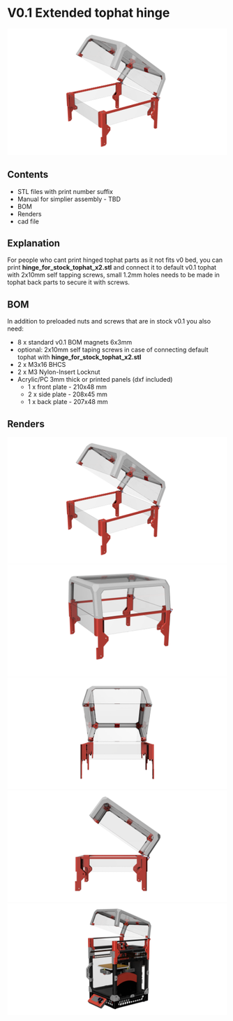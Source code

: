# V0.1 Extended tophat hinge

![Image of V0.1 extended tophat hinge](images/tophat_render.png)

## Contents

* STL files with print number suffix
* Manual for simplier assembly - TBD
* BOM
* Renders
* cad file

## Explanation
For people who cant print hinged tophat parts as it not fits v0 bed, you can print **hinge_for_stock_tophat_x2.stl** and connect it to default v0.1 tophat with 2x10mm self tapping screws, small 1.2mm holes needs to be made in tophat back parts to secure it with screws.

## BOM
In addition to preloaded nuts and screws that are in stock v0.1 you also need:
* 8 x standard v0.1 BOM magnets 6x3mm
* optional: 2x10mm self taping screws in case of connecting default tophat with **hinge_for_stock_tophat_x2.stl**
* 2 x M3x16 BHCS
* 2 x M3 Nylon-Insert Locknut
* Acrylic/PC 3mm thick or printed panels (dxf included)
  * 1 x front plate - 210x48 mm
  * 2 x side plate - 208x45 mm
  * 1 x back plate - 207x48 mm


## Renders

![Image of V0.1 ](images/tophat_render.png)
![Image of V0.1 ](images/tophat-closed.png)
![Image of V0.1 ](images/tophat-front.png)
![Image of V0.1 ](images/tophat-side.png)
![Image of V0.1 remixed](images/v01-remixed-render.png)
